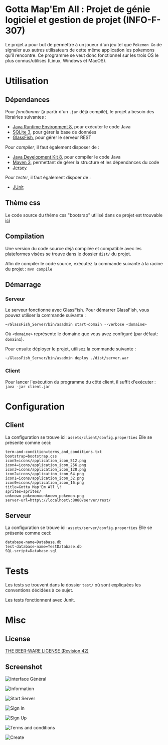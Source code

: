 # Gotta Map'Em All : Projet de génie logiciel et gestion de projet (INFO-F-307)

Le projet a pour but de permettre à un joueur d'un jeu tel que `Pokemon Go` de signaler aux autres utilisateurs de cette même application
les pokemons qu'il rencontre. Ce programme se veut donc fonctionnel sur les trois OS le plus connus/utilisés (Linux, Windows et MacOS).


# Utilisation

## Dépendances

Pour *fonctionner* (à partir d'un `.jar` déjà compilé), le projet a besoin des librairies suivantes :

 - [Java Runtime Environment 8](http://www.oracle.com/technetwork/java/javase/downloads/jre8-downloads-2133155.html), pour exécuter le code Java
 - [SQLite 3](https://sqlite.org/download.html), pour gérer la base de données
 - [GlassFish](http://www.oracle.com/technetwork/middleware/glassfish/overview/index.html), pour gérer le serveur REST

Pour *compiler*, il faut également disposer de :

 - [Java Development Kit 8](http://www.oracle.com/technetwork/java/javase/downloads/jdk8-downloads-2133151.html), pour compiler le code Java
 - [Maven 3](https://maven.apache.org/download.cgi), permettant de gérer la structure et les dépendances du code
 - [Jersey](https://jersey.java.net/)

Pour *tester*, il faut également dispoer de :
 - [JUnit](http://junit.org/junit4/)

## Thème css

Le code source du thème css "bootsrap" utilisé dans ce projet est trouvable [ici](https://github.com/dicolar/jbootx)

## Compilation

Une version du code source déjà compilée et compatible avec les plateformes visées se trouve dans le dossier `dist/` du projet.

Afin de compiler le code source, exécutez la commande suivante à la racine du projet :
```mvn compile```

## Démarrage

### Serveur
Le serveur fonctionne avec GlassFish. Pour démarrer GlassFish, vous pouvez utiliser la commande suivante :
```
~/GlassFish_Server/bin/asadmin start-domain --verbose <domaine>
```
Où `<domaine>` représente le domaine que vous avez configuré (par défaut: `domain1`).

Pour ensuite déployer le projet, utilisez la commande suivante :
```
~/GlassFish_Server/bin/asadmin deploy ./dist/server.war
```


### Client

Pour lancer l'exécution du programme du côté client, il suffit d'exécuter :
```java -jar client.jar```


# Configuration

## Client
La configuration se trouve ici: `assets/client/config.properties`
Elle se présente comme ceci:
```properties
term-and-condition=terms_and_conditions.txt
bootstrap=bootstrap.css
icon5=icons/application_icon_512.png
icon4=icons/application_icon_256.png
icon3=icons/application_icon_128.png
icon2=icons/application_icon_64.png
icon1=icons/application_icon_32.png
icon0=icons/application_icon_16.png
title=Gotta Map'Em All \!
sprites=sprites/
unknown-pokemon=unknown_pokemon.png
server-url=http\://localhost\:8080/server/rest/
```


## Serveur
La configuration se trouve ici: `assets/server/config.properties`
Elle se présente comme ceci:
```properties
database-name=Database.db
test-database-name=TestDatabase.db
SQL-script=Database.sql
```

# Tests
Les tests se trouvent dans le dossier `test/` où sont expliquées les conventions décidées à ce sujet.

Les tests fonctionnent avec Junit.


# Misc

## License

[THE BEER-WARE LICENSE (Revision 42)](https://people.freebsd.org/~phk/)

## Screenshot

![Interface Général](./team/images/demo0.png)

![Information](./team/images/demo1.png)

![Start Server](./team/images/demo2.png)

![Sign In](./team/images/demo3.png)

![Sign Up](./team/images/demo4.png)

![Terms and conditions](./team/images/demo5.png)

![Create](./team/images/demo6.png)
